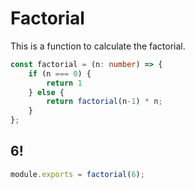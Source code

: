 # Factorial

This is a function to calculate the factorial.
```typescript
const factorial = (n: number) => {
    if (n === 0) {
        return 1
    } else {
        return factorial(n-1) * n;
    }
};
```

## 6!
```typescript
module.exports = factorial(6);
```
